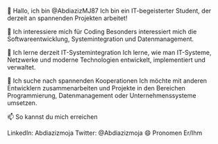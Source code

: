 👋 Hallo, ich bin @AbdiazizMJ87
Ich bin ein IT-begeisterter Student, der derzeit an spannenden Projekten arbeitet!

👀 Ich interessiere mich für Coding
Besonders interessiert mich die Softwareentwicklung, Systemintegration und Datenmanagement.

🌱 Ich lerne derzeit IT-Systemintegration
Ich lerne, wie man IT-Systeme, Netzwerke und moderne Technologien entwickelt, implementiert und verwaltet.

💞️ Ich suche nach spannenden Kooperationen
Ich möchte mit anderen Entwicklern zusammenarbeiten und Projekte in den Bereichen Programmierung, Datenmanagement oder Unternehmenssysteme umsetzen.

📫 So kannst du mich erreichen


LinkedIn: Abdiazizmoja
Twitter:  @Abdiazizmoja
😄 Pronomen
Er/Ihm

<!---
AbdiazizMJ87/AbdiazizMJ87 is a ✨ special ✨ repository because its `README.md` (this file) appears on your GitHub profile.
You can click the Preview link to take a look at your changes.
--->
